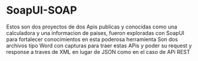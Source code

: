 # SoapUI-SOAP
Estos son dos proyectos de dos Apis publicas y conocidas como una calculadora y una informacion de paises, fueron exploradas con SoapUI para fortalecer conocimientos en esta poderosa herramienta
Son dos archivos tipo Word con capturas para traer estas APis y poder su request y response a traves de XML en lugar de JSON como en el caso de APi REST

